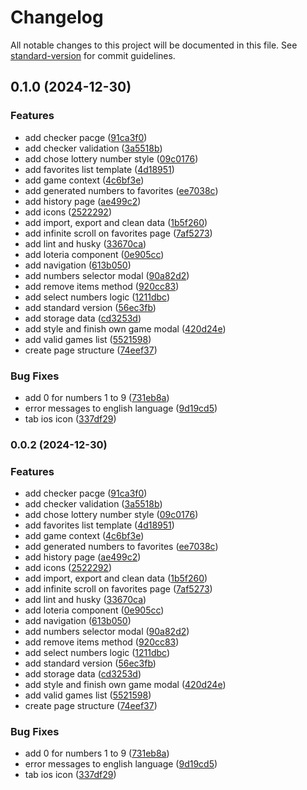 # Changelog

All notable changes to this project will be documented in this file. See [standard-version](https://github.com/conventional-changelog/standard-version) for commit guidelines.

## 0.1.0 (2024-12-30)


### Features

* add checker pacge ([91ca3f0](https://github.com/MatheusMFranco/better/commit/91ca3f0c3c10d4afd3284c801635892b51808f7e))
* add checker validation ([3a5518b](https://github.com/MatheusMFranco/better/commit/3a5518b8697222fe987e1dfc41e9ac817bbeca9b))
* add chose lottery number style ([09c0176](https://github.com/MatheusMFranco/better/commit/09c0176b747cf8c0b52a946270c31df04b509754))
* add favorites list template ([4d18951](https://github.com/MatheusMFranco/better/commit/4d189516baef90dfa78f077000387ec1fe1c09d2))
* add game context ([4c6bf3e](https://github.com/MatheusMFranco/better/commit/4c6bf3e491f24f2ad6ef1b464f638057f6f19025))
* add generated numbers to favorites ([ee7038c](https://github.com/MatheusMFranco/better/commit/ee7038cdde917997af4664563108dbb958de6dfa))
* add history page ([ae499c2](https://github.com/MatheusMFranco/better/commit/ae499c2cf56a558c5314cb5c6dce559ba43a9914))
* add icons ([2522292](https://github.com/MatheusMFranco/better/commit/25222920695304351c1f6d31ac63e90aad503fa4))
* add import, export and clean data ([1b5f260](https://github.com/MatheusMFranco/better/commit/1b5f2601db22867a3d3633e4e22f1eb24f9e627c))
* add infinite scroll on favorites page ([7af5273](https://github.com/MatheusMFranco/better/commit/7af527332cf7e1ab02ae80300f0fe01eb401ea39))
* add lint and husky ([33670ca](https://github.com/MatheusMFranco/better/commit/33670ca698f49766617e3efccc75615202890b79))
* add loteria component ([0e905cc](https://github.com/MatheusMFranco/better/commit/0e905cc884c27505650de5c9e18a9f11305df5d9))
* add navigation ([613b050](https://github.com/MatheusMFranco/better/commit/613b0501639ff6986170dc9742efdd54e82ed76e))
* add numbers selector modal ([90a82d2](https://github.com/MatheusMFranco/better/commit/90a82d2f1fa741da85e1c7ffc27c54298ba3ed70))
* add remove items method ([920cc83](https://github.com/MatheusMFranco/better/commit/920cc834939fbfc14c19d2a6007b30043d5b4f97))
* add select numbers logic ([1211dbc](https://github.com/MatheusMFranco/better/commit/1211dbceeeb043a44b771def81e7c1ba907536e2))
* add standard version ([56ec3fb](https://github.com/MatheusMFranco/better/commit/56ec3fb724dc79497a47cb95919fed9ae4c3d437))
* add storage data ([cd3253d](https://github.com/MatheusMFranco/better/commit/cd3253dad50f1ff1ff5060956e14132bc88a3187))
* add style and finish own game modal ([420d24e](https://github.com/MatheusMFranco/better/commit/420d24e092c405c4d3481d3234069c2fe448842d))
* add valid games list ([5521598](https://github.com/MatheusMFranco/better/commit/5521598494eb6aa251423bf16f509d9273665b16))
* create page structure ([74eef37](https://github.com/MatheusMFranco/better/commit/74eef3721accdcc466ff61b19770adf559cd9265))


### Bug Fixes

* add 0 for numbers 1 to 9 ([731eb8a](https://github.com/MatheusMFranco/better/commit/731eb8ab4a328263e3a9a4f7918ec2bd3371fbf7))
* error messages to english language ([9d19cd5](https://github.com/MatheusMFranco/better/commit/9d19cd5ddbf8676fabcd3f4c574af00bb8a41f73))
* tab ios icon ([337df29](https://github.com/MatheusMFranco/better/commit/337df291accf05bfa89cec7f84d3a2f5f8b79328))

### 0.0.2 (2024-12-30)


### Features

* add checker pacge ([91ca3f0](https://github.com/MatheusMFranco/better/commit/91ca3f0c3c10d4afd3284c801635892b51808f7e))
* add checker validation ([3a5518b](https://github.com/MatheusMFranco/better/commit/3a5518b8697222fe987e1dfc41e9ac817bbeca9b))
* add chose lottery number style ([09c0176](https://github.com/MatheusMFranco/better/commit/09c0176b747cf8c0b52a946270c31df04b509754))
* add favorites list template ([4d18951](https://github.com/MatheusMFranco/better/commit/4d189516baef90dfa78f077000387ec1fe1c09d2))
* add game context ([4c6bf3e](https://github.com/MatheusMFranco/better/commit/4c6bf3e491f24f2ad6ef1b464f638057f6f19025))
* add generated numbers to favorites ([ee7038c](https://github.com/MatheusMFranco/better/commit/ee7038cdde917997af4664563108dbb958de6dfa))
* add history page ([ae499c2](https://github.com/MatheusMFranco/better/commit/ae499c2cf56a558c5314cb5c6dce559ba43a9914))
* add icons ([2522292](https://github.com/MatheusMFranco/better/commit/25222920695304351c1f6d31ac63e90aad503fa4))
* add import, export and clean data ([1b5f260](https://github.com/MatheusMFranco/better/commit/1b5f2601db22867a3d3633e4e22f1eb24f9e627c))
* add infinite scroll on favorites page ([7af5273](https://github.com/MatheusMFranco/better/commit/7af527332cf7e1ab02ae80300f0fe01eb401ea39))
* add lint and husky ([33670ca](https://github.com/MatheusMFranco/better/commit/33670ca698f49766617e3efccc75615202890b79))
* add loteria component ([0e905cc](https://github.com/MatheusMFranco/better/commit/0e905cc884c27505650de5c9e18a9f11305df5d9))
* add navigation ([613b050](https://github.com/MatheusMFranco/better/commit/613b0501639ff6986170dc9742efdd54e82ed76e))
* add numbers selector modal ([90a82d2](https://github.com/MatheusMFranco/better/commit/90a82d2f1fa741da85e1c7ffc27c54298ba3ed70))
* add remove items method ([920cc83](https://github.com/MatheusMFranco/better/commit/920cc834939fbfc14c19d2a6007b30043d5b4f97))
* add select numbers logic ([1211dbc](https://github.com/MatheusMFranco/better/commit/1211dbceeeb043a44b771def81e7c1ba907536e2))
* add standard version ([56ec3fb](https://github.com/MatheusMFranco/better/commit/56ec3fb724dc79497a47cb95919fed9ae4c3d437))
* add storage data ([cd3253d](https://github.com/MatheusMFranco/better/commit/cd3253dad50f1ff1ff5060956e14132bc88a3187))
* add style and finish own game modal ([420d24e](https://github.com/MatheusMFranco/better/commit/420d24e092c405c4d3481d3234069c2fe448842d))
* add valid games list ([5521598](https://github.com/MatheusMFranco/better/commit/5521598494eb6aa251423bf16f509d9273665b16))
* create page structure ([74eef37](https://github.com/MatheusMFranco/better/commit/74eef3721accdcc466ff61b19770adf559cd9265))


### Bug Fixes

* add 0 for numbers 1 to 9 ([731eb8a](https://github.com/MatheusMFranco/better/commit/731eb8ab4a328263e3a9a4f7918ec2bd3371fbf7))
* error messages to english language ([9d19cd5](https://github.com/MatheusMFranco/better/commit/9d19cd5ddbf8676fabcd3f4c574af00bb8a41f73))
* tab ios icon ([337df29](https://github.com/MatheusMFranco/better/commit/337df291accf05bfa89cec7f84d3a2f5f8b79328))
